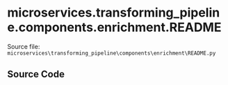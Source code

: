 # microservices.transforming_pipeline.components.enrichment.README

Source file: `microservices\transforming_pipeline\components\enrichment\README.py`

## Source Code

```python

```
